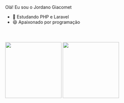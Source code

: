 Olá! Eu sou o Jordano Giacomet 

- 🌱 Estudando PHP e Laravel
- 😄 Apaixonado por programação


<!DOCTYPE html>
<html lang="en">
<head> 
</head>
<body>


<header>
    <link rel="stylesheet" href="https://cdn.jsdelivr.net/gh/devicons/devicon@v2.15.1/devicon.min.css">
</header>

 <img height="180em" src="https://github-readme-stats.vercel.app/api?username=jordanogiacomet&amp;show_icons=true&amp;theme=dark&amp;include_all_commits=true&amp;count_private=true" style="max-width: 100%;">
    
 <img height="180em" src="https://github-readme-stats.vercel.app/api/top-langs/?username=jordanogiacomet&amp;layout=compact&amp;langs_count=7&amp;theme=dark" style="max-width: 100%;">
 
 <i class="devicon-android-plain"></i>

</body>
</html>
